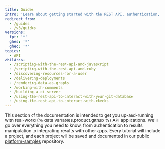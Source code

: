 ```yaml
---
title: Guides
intro: 'Learn about getting started with the REST API, authentication, and how to use the REST API for a variety of tasks.'
redirect_from:
  - /guides
  - /v3/guides
versions:
  fpt: '*'
  ghes: '*'
  ghec: '*'
topics:
  - API
children:
  - /scripting-with-the-rest-api-and-javascript
  - /scripting-with-the-rest-api-and-ruby
  - /discovering-resources-for-a-user
  - /delivering-deployments
  - /rendering-data-as-graphs
  - /working-with-comments
  - /building-a-ci-server
  - /using-the-rest-api-to-interact-with-your-git-database
  - /using-the-rest-api-to-interact-with-checks
---
```

This section of the documentation is intended to get you up-and-running with
real-world {% data variables.product.github %} API applications. We'll go over everything you need to know, from authentication to results manipulation to integrating results with other apps.
Every tutorial will include a project, and each project will be saved and documented in our public
[platform-samples](https://github.com/github/platform-samples) repository.
